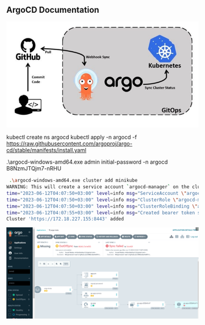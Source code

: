 ## ArgoCD Documentation

![Alt text](<./screenshots/0 S_EuF4L77SxNJ2Ja.jpg>)

kubectl create ns argocd
kubectl apply -n argocd -f <https://raw.githubusercontent.com/argoproj/argo-cd/stable/manifests/install.yaml>

.\argocd-windows-amd64.exe admin initial-password -n argocd
    B8NzmJTQjm7-nRHU

```sh
 .\argocd-windows-amd64.exe cluster add minikube
WARNING: This will create a service account `argocd-manager` on the cluster referenced by context `minikube` with full cluster level privileges. Do you want to continue [y/N]? y
time="2023-06-12T04:07:50+03:00" level=info msg="ServiceAccount \"argocd-manager\" created in namespace \"kube-system\""
time="2023-06-12T04:07:50+03:00" level=info msg="ClusterRole \"argocd-manager-role\" created"
time="2023-06-12T04:07:50+03:00" level=info msg="ClusterRoleBinding \"argocd-manager-role-binding\" created"
time="2023-06-12T04:07:55+03:00" level=info msg="Created bearer token secret for ServiceAccount \"argocd-manager\""
Cluster 'https://172.18.227.155:8443' added
```

![Alt text](./screenshots/argo-fail.png)
